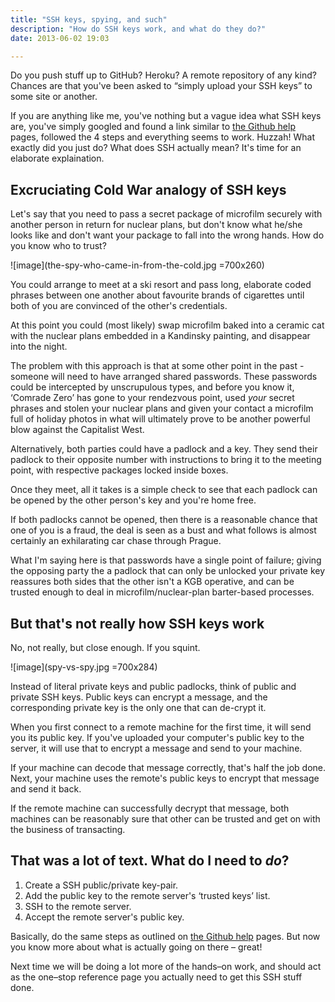 ```yaml
---
title: "SSH keys, spying, and such"
description: "How do SSH keys work, and what do they do?"
date: 2013-06-02 19:03

---
```


Do you push stuff up to GitHub? Heroku? A remote repository of any kind? Chances are that you've been asked to “simply upload your SSH keys” to some site or another.

If you are anything like me, you've nothing but a vague idea what SSH keys are, you've simply googled and found a link similar to [the Github help](https://help.github.com/articles/generating-ssh-keys) pages, followed the 4 steps and everything seems to work. Huzzah! What exactly did you just do? What does SSH actually mean? It's time for an elaborate explaination.

## Excruciating Cold War analogy of SSH keys

Let's say that you need to pass a secret package of microfilm securely with another person in return for nuclear plans, but don't know what he/she looks like and don't want your package to fall into the wrong hands. How do you know who to trust?

![image](the-spy-who-came-in-from-the-cold.jpg =700x260)

You could arrange to meet at a ski resort and pass long, elaborate coded phrases between one another about favourite brands of cigarettes until both of you are convinced of the other's credentials.

At this point you could (most likely) swap microfilm baked into a ceramic cat with the nuclear plans embedded in a Kandinsky painting, and disappear into the night.

The problem with this approach is that at some other point in the past - someone will need to have arranged shared passwords. These passwords could be intercepted by unscrupulous types, and before you know it, ‘Comrade Zero’ has gone to your rendezvous point, used *your* secret phrases and stolen your nuclear plans and given your contact a microfilm full of holiday photos in what will ultimately prove to be another powerful blow against the Capitalist West.

Alternatively, both parties could have a padlock and a key. They send their padlock to their opposite number with instructions to bring it to the meeting point, with respective packages locked inside boxes.

Once they meet, all it takes is a simple check to see that each padlock can be opened by the other person's key and you're home free.

If both padlocks cannot be opened, then there is a reasonable chance that one of you is a fraud, the deal is seen as a bust and what follows is almost certainly an exhilarating car chase through Prague.

What I'm saying here is that passwords have a single point of failure; giving the opposing party the a padlock that can only be unlocked your private key reassures both sides that the other isn't a KGB operative, and can be trusted enough to deal in microfilm/nuclear-plan barter-based processes.

## But that's not really how SSH keys work

No, not really, but close enough. If you squint.

![image](spy-vs-spy.jpg =700x284)

Instead of literal private keys and public padlocks, think of public and private SSH keys. Public keys can encrypt a message, and the corresponding private key is the only one that can de-crypt it.

When you first connect to a remote machine for the first time, it will send you its public key. If you've uploaded your computer's public key to the server, it will use that to encrypt a message and send to your machine.

If your machine can decode that message correctly, that's half the job done. Next, your machine uses the remote's public keys to encrypt that message and send it back.

If the remote machine can successfully decrypt that message, both machines can be reasonably sure that other can be trusted and get on with the business of transacting.

## That was a lot of text. What do I need to _do_?

1. Create a SSH public/private key-pair.
2. Add the public key to the remote server's ‘trusted keys’ list.
3. SSH to the remote server.
4. Accept the remote server's public key.

Basically, do the same steps as outlined on [the Github help](https://help.github.com/articles/generating-ssh-keys) pages. But now you know more about what is actually going on there – great!

Next time we will be doing a lot more of the hands–on work, and should act as the one–stop reference page you actually need to get this SSH stuff done.

